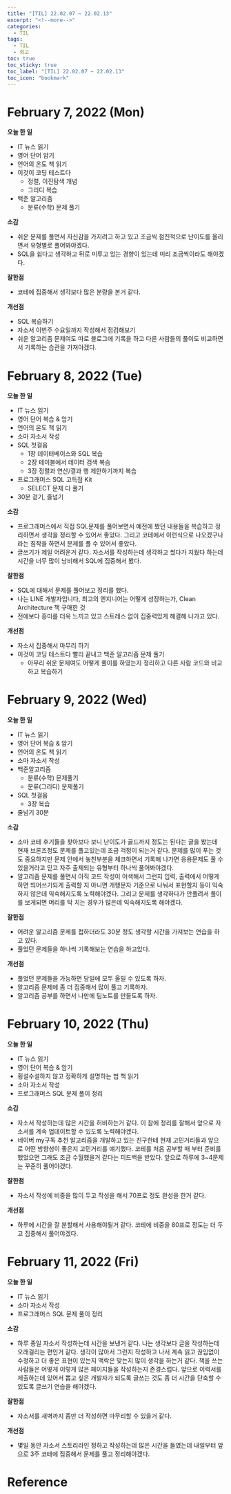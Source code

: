 ```yaml
---
title: "[TIL] 22.02.07 ~ 22.02.13"
excerpt: "<!--more-->"
categories:
  - TIL
tags:
  - TIL
  - 회고
toc: true
toc_sticky: true
toc_label: "[TIL] 22.02.07 ~ 22.02.13"
toc_icon: "bookmark"
---
```


# February 7, 2022 (Mon)

**오늘 한 일**
- IT 뉴스 읽기
- 영어 단어 암기
- 언어의 온도 책 읽기
- 이것이 코딩 테스트다
  - 정렬, 이진탐색 개념
  - 그리디 복습
- 백준 알고리즘
  - 분류(수학) 문제 풀기

**소감**
- 쉬운 문제를 풀면서 자신감을 가지려고 하고 있고 조금씩 점진적으로 난이도를 올리면서 유형별로 풀어봐야겠다.
- SQL을 쉽다고 생각하고 뒤로 미루고 있는 경향이 있는데 미리 조금씩이라도 해야겠다.

**잘한점**
- 코테에 집중해서 생각보다 많은 분량을 본거 같다.

**개선점**
- SQL 복습하기
- 자소서 이번주 수요일까지 작성해서 점검해보기
- 쉬운 알고리즘 문제여도 따로 블로그에 기록을 하고 다른 사람들의 풀이도 비교하면서 기록하는 습관을 가져야겠다.

# February 8, 2022 (Tue)

**오늘 한 일**
- IT 뉴스 읽기
- 영어 단어 복습 & 암기
- 언어의 온도 책 읽기
- 소마 자소서 작성
- SQL 첫걸음
  - 1장 데이터베이스와 SQL 복습
  - 2장 테이블에서 데이터 검색 복습
  - 3장 정렬과 연산/결과 행 제한하기까지 복습
- 프로그래머스 SQL 고득점 Kit
  - SELECT 문제 다 풀기
- 30분 걷기, 줄넘기

**소감**
- 프로그래머스에서 직접 SQL문제를 풀어보면서 예전에 봤던 내용들을 복습하고 정리하면서 생각을 정리할 수 있어서 좋았다. 그리고 코테에서 이런식으로 나오겠구나 라는 짐작을 하면서 문제를 풀 수 있어서 좋았다.
- 글쓰기가 제일 어려운거 같다. 자소서를 작성하는데 생각하고 썼다가 지웠다 하는데 시간을 너무 많이 낭비해서 SQL에 집중해서 봤다.

**잘한점**
- SQL에 대해서 문제를 풀어보고 정리를 했다.
- 나는 LINE 개발자입니다, 최고의 엔지니어는 어떻게 성장하는가, Clean Architecture 책 구매한 것
- 전에보다 흥미를 더욱 느끼고 있고 스트레스 없이 집중력있게 해결해 나가고 있다.

**개선점**
- 자소서 집중해서 마무리 하기
- 이것이 코딩 테스트다 빨리 끝내고 백준 알고리즘 문제 풀기
  - 아무리 쉬운 문제여도 어떻게 풀이를 하였는지 정리하고 다른 사람 코드와 비교하고 복습하기

# February 9, 2022 (Wed)

**오늘 한 일**
- IT 뉴스 읽기
- 영어 단어 복습 & 암기
- 언어의 온도 책 읽기
- 소마 자소서 작성
- 백준알고리즘
  - 분류(수학) 문제풀기
  - 분류(그리디) 문제풀기
- SQL 첫걸음
  - 3장 복습
- 줄넘기 30분

**소감**
- 소마 코테 후기들을 찾아보다 보니 난이도가 골드까지 정도는 된다는 글을 봤는데 현재 브론즈정도 문제를 풀고있는데 조금 걱정이 되는거 같다.
문제를 많이 푸는 것도 중요하지만 문제 안에서 놓친부분을 체크하면서 기록해 나가면 응용문제도 풀 수 있을거라고 믿고 자주 출제되는 유형부터 하나씩 풀어봐야겠다.
- 알고리즘 문제를 풀면서 아직 코드 작성이 어색해서 그런지 입력, 출력에서 어떻게하면 띄어쓰기되게 출력할 지 아니면 개행문자 기준으로 나눠서 표현할지 등이 익숙하지 않은데
익숙해지도록 노력해야겠다. 그리고 문제를 생각하다가 안풀려서 풀이를 보게되면 머리를 탁 치는 경우가 많은데 익숙해지도록 해야겠다. 

**잘한점**
- 어려운 알고리즘 문제를 접하더라도 30분 정도 생각할 시간을 가져보는 연습을 하고 있다.
- 풀었던 문제들을 하나씩 기록해보는 연습을 하고있다.

**개선점**
- 풀었던 문제들을 가능하면 당일에 모두 올릴 수 있도록 하자.
- 알고리즘 문제에 좀 더 집중해서 많이 풀고 기록하자.
- 알고리즘 공부를 하면서 나만에 팀노트를 만들도록 하자.

# February 10, 2022 (Thu)

**오늘 한 일**
- IT 뉴스 읽기
- 영어 단어 복습 & 암기
- 횡설수설하지 않고 정확하게 설명하는 법 책 읽기
- 소마 자소서 작성
- 프로그래머스 SQL 문제 풀이 정리

**소감**
- 자소서 작성하는데 많은 시간을 허비하는거 같다. 이 참에 정리를 잘해서 앞으로 자소서를 계속 업데이트할 수 있도록 노력해야겠다.
- 네이버 my구독 추천 알고리즘을 개발하고 있는 친구한테 현재 고민거리들과 앞으로 어떤 방향성이 좋은지 고민거리를 얘기했다.
코테를 처음 공부할 때 부터 준비를 했었으면 그래도 조금 수월했을거 같다는 피드백을 받았다. 앞으로 하루에 3~4문제는 꾸준히 풀어야겠다.

**잘한점**
- 자소서 작성에 비중을 많이 두고 작성을 해서 70프로 정도 완성을 한거 같다.

**개선점**
- 하루에 시간을 잘 분할해서 사용해야될거 같다. 코테에 비중을 80프로 정도는 더 두고 집중해서 풀어야겠다.

# February 11, 2022 (Fri)

**오늘 한 일**
- IT 뉴스 읽기
- 소마 자소서 작성
- 프로그래머스 SQL 문제 풀이 정리

**소감**
- 하루 종일 자소서 작성하는데 시간을 보낸거 같다. 나는 생각보다 글을 작성하는데 오래걸리는 편인거 같다. 생각이 많아서 그런지 작성하고 나서 계속 읽고 끊임없이 수정하고 더 좋은 표현이 있는지 맥락은 맞는지 많이 생각을 하는거 같다. 책을 쓰는 사람들은 어떻게 이렇게 많은 페이지들을 작성하는지 존경스럽다. 앞으로 이력서를 제출하는데 있어서 뽑고 싶은 개발자가 되도록 글쓰는 것도 좀 더 시간을 단축할 수 있도록 글쓰기 연습을 해야겠다.

**잘한점**
- 자소서를 새벽까지 좀만 더 작성하면 마무리할 수 있을거 같다.

**개선점**
- 몇일 동안 자소서 스토리라인 정하고 작성하는데 많은 시간을 들였는데 내일부터 앞으로 3주 코테에 집중해서 문제를 풀고 정리해야겠다.

# Reference